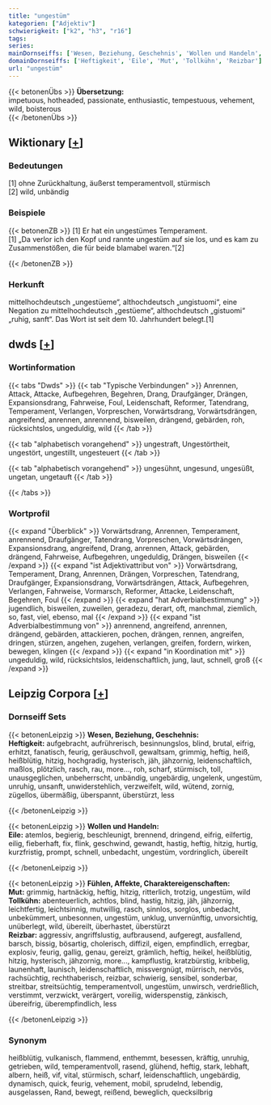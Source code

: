 ```yaml
---
title: "ungestüm"
kategorien: ["Adjektiv"]
schwierigkeit: ["k2", "h3", "r16"]
tags:
series:
mainDornseiffs: ['Wesen, Beziehung, Geschehnis', 'Wollen und Handeln', 'Fühlen, Affekte, Charaktereigenschaften']
domainDornseiffs: ['Heftigkeit', 'Eile', 'Mut', 'Tollkühn', 'Reizbar']
url: "ungestüm"
---
```


{{< betonenÜbs >}}
**Übersetzung:**  
impetuous, hotheaded, passionate, enthusiastic, tempestuous, vehement, wild, boisterous  
{{< /betonenÜbs >}}

## Wiktionary [[+](https://de.wiktionary.org/wiki/ungestüm)]

### Bedeutungen
[1] ohne Zurückhaltung, äußerst temperamentvoll, stürmisch  
[2] wild, unbändig  

### Beispiele
{{< betonenZB >}}
[1] Er hat ein ungestümes Temperament.  
[1] „Da verlor ich den Kopf und rannte ungestüm auf sie los, und es kam zu Zusammenstößen, die für beide blamabel waren.“[2]  

{{< /betonenZB >}}
### Herkunft
mittelhochdeutsch „ungestüeme“, althochdeutsch „ungistuomi“, eine Negation zu mittelhochdeutsch „gestüeme“, althochdeutsch „gistuomi“ „ruhig, sanft“. Das Wort ist seit dem 10. Jahrhundert belegt.[1]  



## dwds [[+](https://www.dwds.de/wb/ungestüm)]

### Wortinformation
{{< tabs "Dwds" >}}
{{< tab "Typische Verbindungen" >}}
Anrennen, Attack, Attacke, Aufbegehren, Begehren, Drang, Draufgänger, Drängen, Expansionsdrang, Fahrweise, Foul, Leidenschaft, Reformer, Tatendrang, Temperament, Verlangen, Vorpreschen, Vorwärtsdrang, Vorwärtsdrängen, angreifend, anrennen, anrennend, bisweilen, drängend, gebärden, roh, rücksichtslos, ungeduldig, wild
{{< /tab >}}

{{< tab "alphabetisch vorangehend" >}}
ungestraft, Ungestörtheit, ungestört, ungestillt, ungesteuert
{{< /tab >}}

{{< tab "alphabetisch vorangehend" >}}
ungesühnt, ungesund, ungesüßt, ungetan, ungetauft
{{< /tab >}}

{{< /tabs >}}

### Wortprofil
{{< expand "Überblick" >}} Vorwärtsdrang, Anrennen, Temperament, anrennend, Draufgänger, Tatendrang, Vorpreschen, Vorwärtsdrängen, Expansionsdrang, angreifend, Drang, anrennen, Attack, gebärden, drängend, Fahrweise, Aufbegehren, ungeduldig, Drängen, bisweilen {{< /expand >}}
{{< expand "ist Adjektivattribut von" >}} Vorwärtsdrang, Temperament, Drang, Anrennen, Drängen, Vorpreschen, Tatendrang, Draufgänger, Expansionsdrang, Vorwärtsdrängen, Attack, Aufbegehren, Verlangen, Fahrweise, Vormarsch, Reformer, Attacke, Leidenschaft, Begehren, Foul {{< /expand >}}
{{< expand "hat Adverbialbestimmung" >}} jugendlich, bisweilen, zuweilen, geradezu, derart, oft, manchmal, ziemlich, so, fast, viel, ebenso, mal {{< /expand >}}
{{< expand "ist Adverbialbestimmung von" >}} anrennend, angreifend, anrennen, drängend, gebärden, attackieren, pochen, drängen, rennen, angreifen, dringen, stürzen, angehen, zugehen, verlangen, greifen, fordern, wirken, bewegen, klingen {{< /expand >}}
{{< expand "in Koordination mit" >}} ungeduldig, wild, rücksichtslos, leidenschaftlich, jung, laut, schnell, groß {{< /expand >}}

## Leipzig Corpora [[+](https://corpora.uni-leipzig.de/en/res?word=ungestüm&corpusId=deu_newscrawl-public_2018)]

### Dornseiff Sets
{{< betonenLeipzig >}}
**Wesen, Beziehung, Geschehnis:**  
**Heftigkeit:** aufgebracht, aufrührerisch, besinnungslos, blind, brutal, eifrig, erhitzt, fanatisch, feurig, geräuschvoll, gewaltsam, grimmig, heftig, heiß, heißblütig, hitzig, hochgradig, hysterisch, jäh, jähzornig, leidenschaftlich, maßlos, plötzlich, rasch, rau, more..., roh, scharf, stürmisch, toll, unausgeglichen, unbeherrscht, unbändig, ungebärdig, ungelenk, ungestüm, unruhig, unsanft, unwiderstehlich, verzweifelt, wild, wütend, zornig, zügellos, übermäßig, überspannt, überstürzt, less  

{{< /betonenLeipzig >}}


{{< betonenLeipzig >}}
**Wollen und Handeln:**  
**Eile:** atemlos, begierig, beschleunigt, brennend, dringend, eifrig, eilfertig, eilig, fieberhaft, fix, flink, geschwind, gewandt, hastig, heftig, hitzig, hurtig, kurzfristig, prompt, schnell, unbedacht, ungestüm, vordringlich, übereilt  

{{< /betonenLeipzig >}}


{{< betonenLeipzig >}}
**Fühlen, Affekte, Charaktereigenschaften:**  
**Mut:** grimmig, hartnäckig, heftig, hitzig, ritterlich, trotzig, ungestüm, wild  
**Tollkühn:** abenteuerlich, achtlos, blind, hastig, hitzig, jäh, jähzornig, leichtfertig, leichtsinnig, mutwillig, rasch, sinnlos, sorglos, unbedacht, unbekümmert, unbesonnen, ungestüm, unklug, unvernünftig, unvorsichtig, unüberlegt, wild, übereilt, überhastet, überstürzt  
**Reizbar:** aggressiv, angriffslustig, aufbrausend, aufgeregt, ausfallend, barsch, bissig, bösartig, cholerisch, diffizil, eigen, empfindlich, erregbar, explosiv, feurig, gallig, genau, gereizt, grämlich, heftig, heikel, heißblütig, hitzig, hysterisch, jähzornig, more..., kampflustig, kratzbürstig, kribbelig, launenhaft, launisch, leidenschaftlich, missvergnügt, mürrisch, nervös, rachsüchtig, rechthaberisch, reizbar, schwierig, sensibel, sonderbar, streitbar, streitsüchtig, temperamentvoll, ungestüm, unwirsch, verdrießlich, verstimmt, verzwickt, verärgert, voreilig, widerspenstig, zänkisch, übereifrig, überempfindlich, less  

{{< /betonenLeipzig >}}

### Synonym
heißblütig, vulkanisch, flammend, enthemmt, besessen, kräftig, unruhig, getrieben, wild, temperamentvoll, rasend, glühend, heftig, stark, lebhaft, albern, heiß, vif, vital, stürmisch, scharf, leidenschaftlich, ungebärdig, dynamisch, quick, feurig, vehement, mobil, sprudelnd, lebendig, ausgelassen, Rand, bewegt, reißend, beweglich, quecksilbrig


